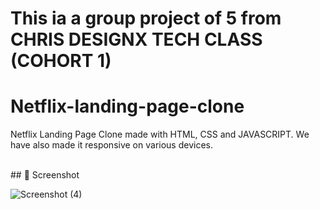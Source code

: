 <div allign="center">

# This ia a group project of 5 from CHRIS DESIGNX TECH CLASS (COHORT 1)
# Netflix-landing-page-clone
Netflix Landing Page Clone made with HTML, CSS and JAVASCRIPT. We have also made it responsive on various devices.

<br>

<div allign="center">
## 📸 Screenshot

<br>

![Screenshot (4)](https://github.com/queencytech/Netflix-landing-page-clone/assets/110996087/8b99df27-3073-4807-acbd-7266796c6970)

<br>
</div>
</div>
